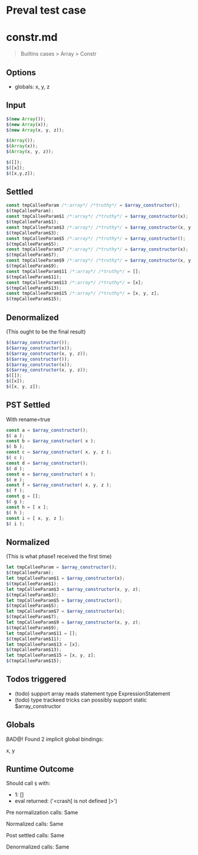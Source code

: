# Preval test case

# constr.md

> Builtins cases > Array > Constr
>
>

## Options

- globals: x, y, z

## Input

`````js filename=intro
$(new Array());
$(new Array(x));
$(new Array(x, y, z));

$(Array());
$(Array(x));
$(Array(x, y, z));

$([]);
$([x]);
$([x,y,z]);
`````


## Settled


`````js filename=intro
const tmpCalleeParam /*:array*/ /*truthy*/ = $array_constructor();
$(tmpCalleeParam);
const tmpCalleeParam$1 /*:array*/ /*truthy*/ = $array_constructor(x);
$(tmpCalleeParam$1);
const tmpCalleeParam$3 /*:array*/ /*truthy*/ = $array_constructor(x, y, z);
$(tmpCalleeParam$3);
const tmpCalleeParam$5 /*:array*/ /*truthy*/ = $array_constructor();
$(tmpCalleeParam$5);
const tmpCalleeParam$7 /*:array*/ /*truthy*/ = $array_constructor(x);
$(tmpCalleeParam$7);
const tmpCalleeParam$9 /*:array*/ /*truthy*/ = $array_constructor(x, y, z);
$(tmpCalleeParam$9);
const tmpCalleeParam$11 /*:array*/ /*truthy*/ = [];
$(tmpCalleeParam$11);
const tmpCalleeParam$13 /*:array*/ /*truthy*/ = [x];
$(tmpCalleeParam$13);
const tmpCalleeParam$15 /*:array*/ /*truthy*/ = [x, y, z];
$(tmpCalleeParam$15);
`````


## Denormalized
(This ought to be the final result)

`````js filename=intro
$($array_constructor());
$($array_constructor(x));
$($array_constructor(x, y, z));
$($array_constructor());
$($array_constructor(x));
$($array_constructor(x, y, z));
$([]);
$([x]);
$([x, y, z]);
`````


## PST Settled
With rename=true

`````js filename=intro
const a = $array_constructor();
$( a );
const b = $array_constructor( x );
$( b );
const c = $array_constructor( x, y, z );
$( c );
const d = $array_constructor();
$( d );
const e = $array_constructor( x );
$( e );
const f = $array_constructor( x, y, z );
$( f );
const g = [];
$( g );
const h = [ x ];
$( h );
const i = [ x, y, z ];
$( i );
`````


## Normalized
(This is what phase1 received the first time)

`````js filename=intro
let tmpCalleeParam = $array_constructor();
$(tmpCalleeParam);
let tmpCalleeParam$1 = $array_constructor(x);
$(tmpCalleeParam$1);
let tmpCalleeParam$3 = $array_constructor(x, y, z);
$(tmpCalleeParam$3);
let tmpCalleeParam$5 = $array_constructor();
$(tmpCalleeParam$5);
let tmpCalleeParam$7 = $array_constructor(x);
$(tmpCalleeParam$7);
let tmpCalleeParam$9 = $array_constructor(x, y, z);
$(tmpCalleeParam$9);
let tmpCalleeParam$11 = [];
$(tmpCalleeParam$11);
let tmpCalleeParam$13 = [x];
$(tmpCalleeParam$13);
let tmpCalleeParam$15 = [x, y, z];
$(tmpCalleeParam$15);
`````


## Todos triggered


- (todo) support array reads statement type ExpressionStatement
- (todo) type trackeed tricks can possibly support static $array_constructor


## Globals


BAD@! Found 2 implicit global bindings:

x, y


## Runtime Outcome


Should call `$` with:
 - 1: []
 - eval returned: ('<crash[ <ref> is not defined ]>')

Pre normalization calls: Same

Normalized calls: Same

Post settled calls: Same

Denormalized calls: Same
